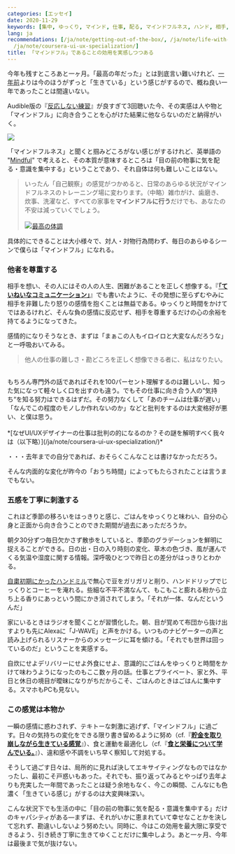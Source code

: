 ```yaml
---
categories: [エッセイ]
date: 2020-11-29
keywords: [集中, ゆっくり, マインド, 仕事, 配る, マインドフルネス, ハンド, 相手, 去年, 過ごす]
lang: ja
recommendations: [/ja/note/getting-out-of-the-box/, /ja/note/life-with-covid-19/,
  /ja/note/coursera-ui-ux-specialization/]
title: 「マインドフル」であることの効用を実感しつつある
---
```


今年も残すところあと一ヶ月。「最高の年だった」とは到底言い難いけれど、[一年前](http://takuti.hatenablog.com/entry/2019/12/18/203809)よりは今のほうがずっと「生きている」という感じがするので、概ね良い一年であったことは間違いない。

Audible版の『[反応しない練習](https://amzn.to/3lax7yB)』が良すぎて3回聴いた今、その実感は人や物と「マインドフル」に向き合うことを心がけた結果に他ならないのだと納得がいく。

<a href="https://www.amazon.co.jp/dp/B012EU8CD0/ref=as_li_ss_il?_encoding=UTF8&btkr=1&linkCode=li2&tag=takuti-22&linkId=91842ce9998d9e384e6a2ab657617075&language=ja_JP" target="_blank"><img border="0" src="//ws-fe.amazon-adsystem.com/widgets/q?_encoding=UTF8&ASIN=B012EU8CD0&Format=_SL160_&ID=AsinImage&MarketPlace=JP&ServiceVersion=20070822&WS=1&tag=takuti-22&language=ja_JP" ></a><img src="https://ir-jp.amazon-adsystem.com/e/ir?t=takuti-22&language=ja_JP&l=li2&o=9&a=B012EU8CD0" width="1" height="1" border="0" alt="" style="border:none !important; margin:0px !important;" />

「マインドフルネス」と聞くと掴みどころがない感じがするけれど、英単語の "[Mindful](https://eow.alc.co.jp/search?q=mindful)" で考えると、その本質が意味するところは「目の前の物事に気を配る・意識を集中する」ということであり、それ自体は何も難しいことはない。

> いったん「自己観察」の感覚がつかめると、日常のあらゆる状況がマインドフルネスのトレーニング場に変わります。（中略）雑巾がけ、歯磨き、炊事、洗濯など、すべての家事を**マインドフルに行う**だけでも、あなたの不安は減っていくでしょう。<br/><br/><a href="https://www.amazon.co.jp/%E6%9C%80%E9%AB%98%E3%81%AE%E4%BD%93%E8%AA%BF-ACTIVE-HEALTH-%E9%88%B4%E6%9C%A8%E7%A5%90-ebook/dp/B07FX9V6PJ/ref=as_li_ss_il?ie=UTF8&linkCode=li2&tag=takuti-22&linkId=ee1643f6acf4084c5b5daa6ad90ba3fe&language=ja_JP" target="_blank"><img border="0" src="//ws-fe.amazon-adsystem.com/widgets/q?_encoding=UTF8&ASIN=B07FX9V6PJ&Format=_SL160_&ID=AsinImage&MarketPlace=JP&ServiceVersion=20070822&WS=1&tag=takuti-22&language=ja_JP" ></a><img src="https://ir-jp.amazon-adsystem.com/e/ir?t=takuti-22&language=ja_JP&l=li2&o=9&a=B07FX9V6PJ" width="1" height="1" border="0" alt="" style="border:none !important; margin:0px !important;" />[最高の体調](https://amzn.to/3meibkA)

具体的にできることは大小様々で、対人・対物行為問わず、毎日のあらゆるシーンで僕らは「マインドフル」になれる。

### 他者を尊重する

相手を想い、その人にはその人の人生、困難があることを正しく想像する。『**[「ていねいなコミュニケーション」](/ja/note/getting-out-of-the-box/)**』でも書いたように、その発想に至らずむやみに相手を非難したり怒りの感情を抱くことは無益である。ゆっくりと時間をかけてではあるけれど、そんな負の感情に反応せず、相手を尊重するだけの心の余裕を持てるようになってきた。

感情的になりそうなとき、まずは「まぁこの人もイロイロと大変なんだろうな」と一呼吸おいてみる。

> 他人の仕事の難しさ・勘どころを正しく想像できる者に、私はなりたい。<br/>
<br/>
もちろん専門外の話であればそれを100パーセント理解するのは難しいし、知った気になって軽々しく口を出すのも違う。でもその仕事に向き合う人の“気持ち“を知る努力はできるはずだ。その努力なくして「あのチームは仕事が遅い」「なんでこの程度のモノしか作れないのか」などと批判をするのは大変格好が悪い、と僕は思う。<br/><br/>
*[なぜUI/UXデザイナーの仕事は批判の的になるのか？その謎を解明すべく我々は（以下略）](/ja/note/coursera-ui-ux-specialization/)*

・・・去年までの自分であれば、おそらくこんなことは書けなかっただろう。

そんな内面的な変化が昨今の「おうち時間」によってもたらされたことは言うまでもない。

### 五感を丁寧に刺激する

これほど季節の移ろいをはっきりと感じ、ごはんをゆっくりと味わい、自分の心身と正面から向き合うことのできた期間が過去にあっただろうか。

朝夕30分ずつ毎日欠かさず散歩をしていると、季節のグラデーションを鮮明に捉えることができる。日の出・日の入り時刻の変化、草木の色づき、風が運んでくる気温や湿度に関する情報。深呼吸ひとつで昨日との差分がはっきりとわかる。

[自粛初期にかったハンドミル](/note/working-from-home-202004/)で無心で豆をガリガリと削り、ハンドドリップでじっくりとコーヒーを淹れる。些細な不平不満なんて、もこもこと膨れる粉から立ち上る香りにあっという間にかき消されてしまう。「それが一体、なんだというんだ」

家にいるときはラジオを聞くことが習慣化した。朝、目が覚めて布団から抜け出すよりも先にAlexaに「J-WAVE」と声をかける。いつものナビゲーターの声と読み上げられるリスナーからのメッセージに耳を傾ける。「それでも世界は回っているのだ」ということを実感する。

自炊にせよデリバリーにせよ外食にせよ、意識的にごはんをゆっくりと時間をかけて味わうようになったのもここ数ヶ月の話。仕事とプライベート、家と外、平日と休日の境目が曖昧になりがちだからこそ、ごはんのときはごはんに集中する。スマホもPCも見ない。

### この感覚は本物か

一瞬の感情に惑わされず、テキトーな刺激に逃げず、「マインドフル」に過ごす。日々の気持ちの変化をできる限り書き留めるように努め（cf.『**[貯金を取り崩しながら生きている感覚](/ja/note/life-with-covid-19/)**』）、食と運動を最適化し（cf.『**[食と栄養について学んでいる。](/ja/note/coursera-food-and-health/)**』）、違和感や不調をいち早く察知して対処する。

そうして過ごす日々は、局所的に見れば決してエキサイティングなものではなかったし、最初こそ戸惑いもあった。それでも、振り返ってみるとやっぱり去年よりも充実した一年間であったことは疑う余地もなく、今この瞬間、こんなにも色濃く「生きている感じ」がするのは大変興味深い。

こんな状況下でも生活の中に「目の前の物事に気を配る・意識を集中する」だけのキャパシティがある&mdash;まずは、それがいかに恵まれていて幸せなことかを決して忘れず、勘違いしないよう努めたい。同時に、今はこの効用を最大限に享受できるよう、引き続き丁寧に生きてゆくことだけに集中しよう。あと一ヶ月、今年は最後まで気が抜けない。